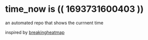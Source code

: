 # time_now is (( 1693731600403 ))

an automated repo that shows the currnent time

inspired by [breakingheatmap](https://github.com/breakingheatmap/breakingheatmap)
